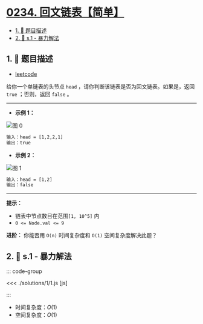 # [0234. 回文链表【简单】](https://github.com/tnotesjs/TNotes.leetcode/tree/main/notes/0234.%20%E5%9B%9E%E6%96%87%E9%93%BE%E8%A1%A8%E3%80%90%E7%AE%80%E5%8D%95%E3%80%91)

<!-- region:toc -->

- [1. 📝 题目描述](#1--题目描述)
- [2. 🎯 s.1 - 暴力解法](#2--s1---暴力解法)

<!-- endregion:toc -->

## 1. 📝 题目描述

- [leetcode](https://leetcode.cn/problems/palindrome-linked-list/)

给你一个单链表的头节点 `head` ，请你判断该链表是否为回文链表。如果是，返回 `true` ；否则，返回 `false` 。

---

- **示例 1：**

![图 0](https://cdn.jsdelivr.net/gh/tnotesjs/imgs@main/2025-09-09-13-43-28.png)

```txt
输入：head = [1,2,2,1]
输出：true
```

- **示例 2：**

![图 1](https://cdn.jsdelivr.net/gh/tnotesjs/imgs@main/2025-09-09-13-43-34.png)

```txt
输入：head = [1,2]
输出：false
```

---

**提示：**

- 链表中节点数目在范围`[1, 10^5]` 内
- `0 <= Node.val <= 9`

**进阶：** 你能否用 `O(n)` 时间复杂度和 `O(1)` 空间复杂度解决此题？

## 2. 🎯 s.1 - 暴力解法

::: code-group

<<< ./solutions/1/1.js [js]

:::

- 时间复杂度：$O(1)$
- 空间复杂度：$O(1)$
